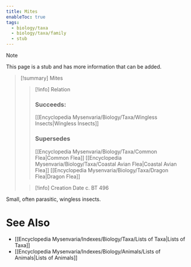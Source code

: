 ```yaml
---
title: Mites
enableToc: true
tags:
  - biology/taxa
  - biology/taxa/family
  - stub
---
```


> [!note]
> This page is a stub and has more information that can be added.

> [!summary] Mites
> > [!info] Relation
> > ### Succeeds:
> > [[Encyclopedia Mysenvaria/Biology/Taxa/Wingless Insects|Wingless Insects]]
> > ### Supersedes 
> > [[Encyclopedia Mysenvaria/Biology/Taxa/Common Flea|Common Flea]]
> > [[Encyclopedia Mysenvaria/Biology/Taxa/Coastal Avian Flea|Coastal Avian Flea]]
> > [[Encyclopedia Mysenvaria/Biology/Taxa/Dragon Flea|Dragon Flea]]
>
> > [!info] Creation Date
> > c. BT 496

Small, often parasitic, wingless insects.

# See Also
- [[Encyclopedia Mysenvaria/Indexes/Biology/Taxa/Lists of Taxa|Lists of Taxa]]
- [[Encyclopedia Mysenvaria/Indexes/Biology/Animals/Lists of Animals|Lists of Animals]]
